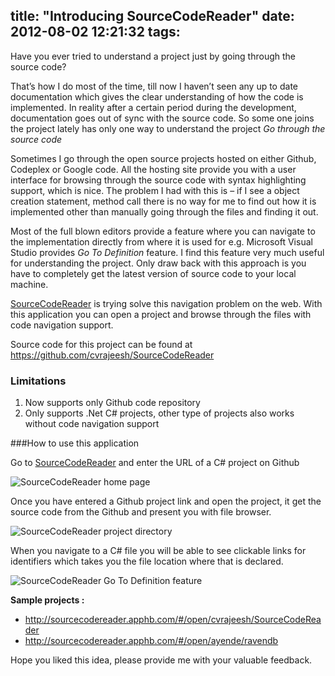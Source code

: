 title: "Introducing SourceCodeReader"
date: 2012-08-02 12:21:32
tags:
---

Have you ever tried to understand a project just by going through the source code?

That’s how I do most of the time, till now I haven’t seen any up to date documentation which gives the clear understanding of how the code is implemented. In reality after a certain period during the development, documentation goes out of sync with the source code. So some one joins the project lately has only one way to understand the project *Go through the source code*

Sometimes I go through the open source projects hosted on either Github, Codeplex or Google code. All the hosting site provide you with a user interface for browsing through the source code with syntax highlighting support, which is nice. The problem I had with this is – if I see a object creation statement, method call there is no way for me to find out how it is implemented other than manually going through the files and finding it out.

Most of the full blown editors provide a feature where you can navigate to the implementation directly from where it is used for e.g. Microsoft Visual Studio provides *Go To Definition* feature. I find this feature very much useful for understanding the project. Only draw back with this approach is you have to completely get the latest version of source code to your local machine.

[SourceCodeReader][1] is trying solve this navigation problem on the web. With this application you can open a project and browse through the files with code navigation support.

Source code for this project can be found at https://github.com/cvrajeesh/SourceCodeReader

### Limitations

1. Now supports only Github code repository
2. Only supports .Net C#  projects, other type of projects also works without code navigation support


###How to use this application

Go to [SourceCodeReader][1] and enter the URL of a C# project on Github

![SourceCodeReader home page](http://rajeesh.cdn.rhyble.com/images/2012/08/20120802065851_image_thumb.png)

Once you have entered a Github project link and open the project, it get the source code from the Github and present you with file browser.

![SourceCodeReader project directory](http://rajeesh.cdn.rhyble.com/images/2012/08/20120802065857_image_thumb_2.png)

When you navigate to a C# file you will be able to see clickable links for identifiers which takes you the file location where that is declared.

![SourceCodeReader Go To Definition feature](http://rajeesh.cdn.rhyble.com/images/2012/08/20120802065903_image_thumb_1.png)

**Sample projects :**

* http://sourcecodereader.apphb.com/#/open/cvrajeesh/SourceCodeReader
* http://sourcecodereader.apphb.com/#/open/ayende/ravendb

Hope you liked this idea, please provide me with your valuable feedback.

[1]: http://sourcecodereader.apphb.com/
